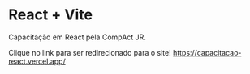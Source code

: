 # React + Vite

Capacitação em React pela CompAct JR.

Clique no link para ser redirecionado para o site!
<a href="https://capacitacao-react.vercel.app/" target="_blank">https://capacitacao-react.vercel.app/</a>
